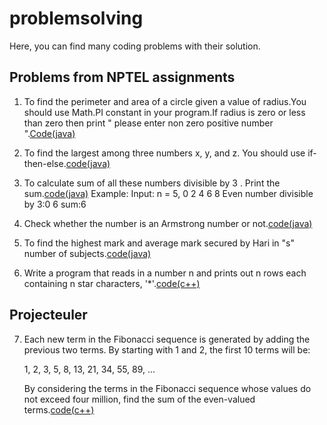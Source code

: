 # problemsolving
Here, you can find many coding problems with their solution.

## Problems from NPTEL assignments
    
1. To find the perimeter and area of a circle given a value of radius.You should use Math.PI constant in your program.If radius is zero       or less than zero then print " please enter non zero positive number ".<a href="https://github.com/rohitsa321/problemsolving/blob/master/nptelq1">Code(java)</a>

2. To find the largest among three numbers x, y, and z. You should use if-then-else.<a href="https://github.com/rohitsa321/problemsolving/blob/master/nptelq2">code(java)</a>
3. To calculate sum of  all these numbers divisible by 3 . Print the sum.<a href="https://github.com/rohitsa321/problemsolving/blob/master/nptelq3">code(java)</a> Example:
      Input: n = 5,
      0 2 4 6 8
      Even number divisible by 3:0 6
      sum:6
4. Check whether the number is an Armstrong number or not.<a href="https://github.com/rohitsa321/problemsolving/blob/master/nptelq4">code(java)</a>
5. To find the highest mark and average mark secured by Hari in "s" number of subjects.<a href="https://github.com/rohitsa321/problemsolving/blob/master/nptelq5">code(java)</a>
6. Write a program that reads in a number n and prints out n rows each containing n star characters, '*'.<a href="https://github.com/rohitsa321/problemsolving/blob/master/nptelq6">code(c++)</a>

## Projecteuler

7. Each new term in the Fibonacci sequence is generated by adding the previous two terms. By starting with 1 and 2, the first    10 terms will be:

   1, 2, 3, 5, 8, 13, 21, 34, 55, 89, ...
   
   By considering the terms in the Fibonacci sequence whose values do not exceed four million, find the sum of the even-valued terms.<a href="https://github.com/rohitsa321/problemsolving/blob/master/ProjectEq7">code(c++)</a>

